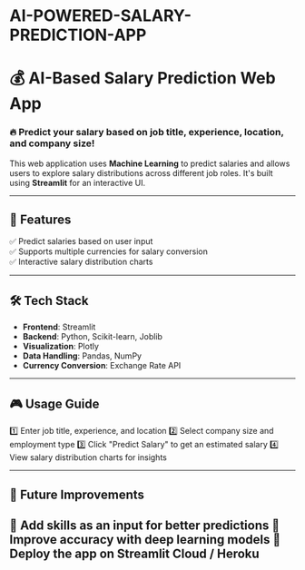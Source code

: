 # AI-POWERED-SALARY-PREDICTION-APP

# 💰 AI-Based Salary Prediction Web App

### 🔥 Predict your salary based on job title, experience, location, and company size!

This web application uses **Machine Learning** to predict salaries and allows users to explore salary distributions across different job roles. It's built using **Streamlit** for an interactive UI.

---

## 🚀 Features
✅ Predict salaries based on user input  
✅ Supports multiple currencies for salary conversion  
✅ Interactive salary distribution charts  


---

## 🛠️ Tech Stack
- **Frontend**: Streamlit  
- **Backend**: Python, Scikit-learn, Joblib  
- **Visualization**: Plotly  
- **Data Handling**: Pandas, NumPy  
- **Currency Conversion**: Exchange Rate API  

---

## 🎮 **Usage Guide**
1️⃣ Enter job title, experience, and location
2️⃣ Select company size and employment type
3️⃣ Click "Predict Salary" to get an estimated salary
4️⃣ View salary distribution charts for insights

---

## 🎯 Future Improvements
🔹 Add skills as an input for better predictions
🔹 Improve accuracy with deep learning models
🔹 Deploy the app on Streamlit Cloud / Heroku
---


